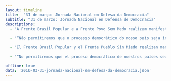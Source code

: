 ```yaml
---
layout: timeline
title:  "31 de março: Jornada Nacional em Defesa da Democracia"
subtitle: "31 de marzo: Jornada Nacional en Defensa de Democracia"
descriptions:
  - "A Frente Brasil Popular e a Frente Povo Sem Medo realizam manifestações unitárias em diversas cidades do Brasil e do mundo, nesta quinta-feira (31). Na pauta dos protesto estão: em defesa da democracia – golpe nunca mais; contra o ajuste fiscal – por outra política econômica; e em defesa dos direitos trabalhistas – contra a reforma da Previdência."

  - "“Não permitiremos que o processo democrático do nosso país seja interrompido. Não aceitaremos nenhum direito a menos. Vamos tomar às ruas e o nosso grito ecoará nos quatro cantos do país: não vai ter golpe!”, defendem os movimentos populares, sindicatos, organizações políticas e militantes sociais que fazem parte das frentes."

  - "El Frente Brasil Popular y el Frente Pueblo Sin Miedo realizan manifestaciones unificadas en diversas ciudades de Brasil y del mundo, este jueves (31). En la pauta de las protestas están: la defensa de la democracia -golpe nunca más; contra el ajuste fiscal – por otra política económica; y la defensa de los derechos de los trabajadores -contra la reforma de la Previdencia."

  - "“No permitiremos que el proceso democrático de nuestros países sean interrumpidos. No aceptamos ningún derecho menos. Vamos a tomar las calles y nuestro grito hará eco en los cuatro rincones del país: no va a haber golpe!”, defienden los movimientos populares, sindicados, organizaciones políticas y militantes sociales que hacen parte de los frentes."

offline: true
data: '2016-03-31-jornada-nacional-em-defesa-da-democracia.json'
---
```

